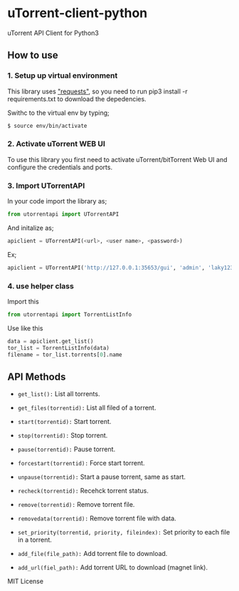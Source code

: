 # uTorrent-client-python
uTorrent API Client for Python3

## How to use

### 1. Setup up virtual environment

This library uses ["requests"](http://docs.python-requests.org/en/master/), so you need to run pip3 install -r requirements.txt to download the depedencies.

Swithc to the virtual env by typing;
```sh
$ source env/bin/activate
```

### 2. Activate uTorrent WEB UI
To use this library you first need to activate uTorrent/bitTorrent Web UI and configure the credentials and ports.

### 3. Import UTorrentAPI
In your code import the library as;

```python
from utorrentapi import UTorrentAPI
```

And initalize as;
```python
apiclient = UTorrentAPI(<url>, <user name>, <password>)
```

Ex;
```python
apiclient = UTorrentAPI('http://127.0.0.1:35653/gui', 'admin', 'laky123')
```

### 4. use helper class
Import this

```python
from utorrentapi import TorrentListInfo
```

Use like this
```python
data = apiclient.get_list()
tor_list = TorrentListInfo(data)
filename = tor_list.torrents[0].name 
```

## API Methods

- `get_list():`
List all torrents.

- `get_files(torrentid):`
List all filed of a torrent.

- `start(torrentid):`
Start torrent.

- `stop(torrentid):`
Stop torrent.

- `pause(torrentid):`
Pause torrent.

- `forcestart(torrentid):`
Force start torrent.

- `unpause(torrentid):`
Start a pause torrent, same as start.

- `recheck(torrentid):`
Recehck torrent status.

- `remove(torrentid):`
Remove torrent file.

- `removedata(torrentid):`
Remove torrent file with data.

- `set_priority(torrentid, priority, fileindex):`
Set priority to each file in a torrent.

- `add_file(file_path):`
Add torrent file to download.

- `add_url(fiel_path):`
Add torrent URL to download (magnet link).

MIT License
